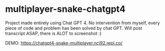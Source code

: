 # multiplayer-snake-chatgpt4

Project made entirely using Chat GPT 4. No intervention from myself, every piece of code and problem has been solved by chat GPT. Will post transcript ASAP, there is ALOT to screenshot :)

DEMO: https://chatgpt4-snake-multiplayer.ncj92.repl.co/
